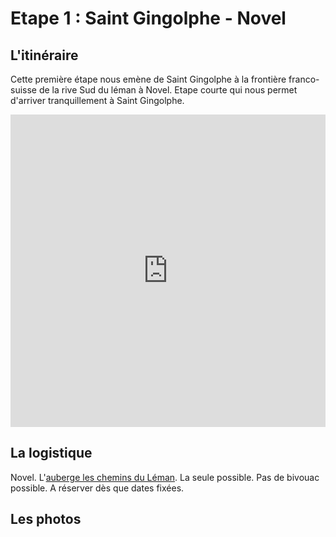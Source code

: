 # Etape 1 : Saint Gingolphe - Novel

## L'itinéraire

Cette première étape nous emène de Saint Gingolphe à la frontière franco-suisse de la rive Sud du léman à Novel. Etape courte qui nous permet d'arriver tranquillement à Saint Gingolphe.

<iframe src="https://gpx.studio/?state=%7B%22ids%22:%5B%221GTN1W_BesWyFy84ILUdyH2HqLoJWU4LM%22%5D%7D&embed" width="100%" height="500" frameborder="0" allowfullscreen><p><a href="https://gpx.studio/?state=%7B%22ids%22:%5B%221GTN1W_BesWyFy84ILUdyH2HqLoJWU4LM%22%5D%7D"></a></p></iframe>

## La logistique
Novel.
L'[auberge les chemins du Léman](https://www.les-chemins-du-leman.com/). La seule possible. Pas de bivouac possible. A réserver dès que dates fixées.



## Les photos